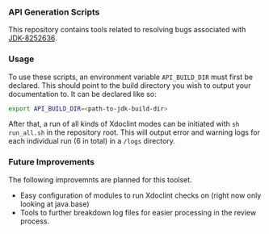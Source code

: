 ### API Generation Scripts
This repository contains tools related to resolving bugs associated with
[JDK-8252636](https://bugs.openjdk.java.net/browse/JDK-8252636).

### Usage
To use these scripts, an environment variable `API_BUILD_DIR` must first be
declared. This should point to the build directory you wish to output your
documentation to. It can be declared like so:
```bash
export API_BUILD_DIR=<path-to-jdk-build-dir>
```

After that, a run of all kinds of Xdoclint modes can be initiated with `sh run_all.sh` in the repository root. This will output error and warning logs for each individual run (6 in total) in a `/logs` directory.

### Future Improvements
The following improvemnts are planned for this toolset.
 - Easy configuration of modules to run Xdoclint checks on (right now only looking at java.base)
 - Tools to further breakdown log files for easier processing in the review process.
